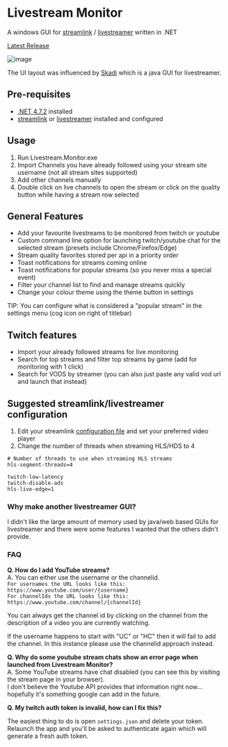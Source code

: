 # Livestream Monitor
A windows GUI for [streamlink](https://streamlink.github.io/) / [livestreamer](http://docs.livestreamer.io/install.html#windows-binaries) written in .NET

[Latest Release](https://github.com/laurencee/Livestream.Monitor/releases/latest)

![image](https://cloud.githubusercontent.com/assets/3850553/12476536/b701f96c-c075-11e5-8bdd-45237f94f812.png)

The UI layout was influenced by [Skadi](https://github.com/s1mpl3x/skadi) which is a java GUI for livestreamer.

## Pre-requisites
* [.NET 4.7.2](https://dotnet.microsoft.com/download/dotnet-framework/net472) installed
* [streamlink](https://github.com/streamlink/streamlink) or [livestreamer](http://docs.livestreamer.io/install.html#windows-binaries) installed and configured

## Usage
1. Run Livestream.Monitor.exe
2. Import Channels you have already followed using your stream site username (not all stream sites supported)
3. Add other channels manually
4. Double click on live channels to open the stream or click on the quality button while having a stream row selected

## General Features
* Add your favourite livestreams to be monitored from twitch or youtube
* Custom command line option for launching twitch/youtube chat for the selected stream (presets include Chrome/Firefox/Edge)
* Stream quality favorites stored per api in a priority order
* Toast notifications for streams coming online
* Toast notifications for popular streams (so you never miss a special event)
* Filter your channel list to find and manage streams quickly
* Change your colour theme using the theme button in settings


TIP: You can configure what is considered a "popular stream" in the settings menu (cog icon on right of titlebar)

## Twitch features
* Import your already followed streams for live monitoring
* Search for top streams and filter top streams by game (add for monitoring with 1 click)
* Search for VODS by streamer (you can also just paste any valid vod url and launch that instead)

## Suggested streamlink/livestreamer configuration
1. Edit your streamlink [configuration file](https://streamlink.github.io/cli.html#configuration-file) and set your preferred video player
2. Change the number of threads when streaming HLS/HDS to 4
```
# Number of threads to use when streaming HLS streams
hls-segment-threads=4

twitch-low-latency
twitch-disable-ads
hls-live-edge=1
```

### Why make another livestreamer GUI?
I didn't like the large amount of memory used by java/web based GUIs for livestreamer and there were some features I wanted that the others didn't provide.

### FAQ
**Q. How do I add YouTube streams?**  
A. You can either use the username or the channelid.  
`For usernames the URL looks like this: https://www.youtube.com/user/{username}`  
`For channelIds the URL looks like this: https://www.youtube.com/channel/{channelId}`  

You can always get the channel id by clicking on the channel from the description of a video you are currently watching.

If the username happens to start with "UC" or "HC" then it will fail to add the channel. In this instance please use the channelid approach instead.

**Q. Why do some youtube stream chats show an error page when launched from Livestream Monitor?**  
A. Some YouTube streams have chat disabled (you can see this by visiting the stream page in your browser).  
I don't believe the Youtube API provides that information right now... hopefully it's something google can add in the future.

**Q. My twitch auth token is invalid, how can I fix this?**

The easiest thing to do is open `settings.json` and delete your token.   
Relaunch the app and you'll be asked to authenticate again which will generate a fresh auth token.